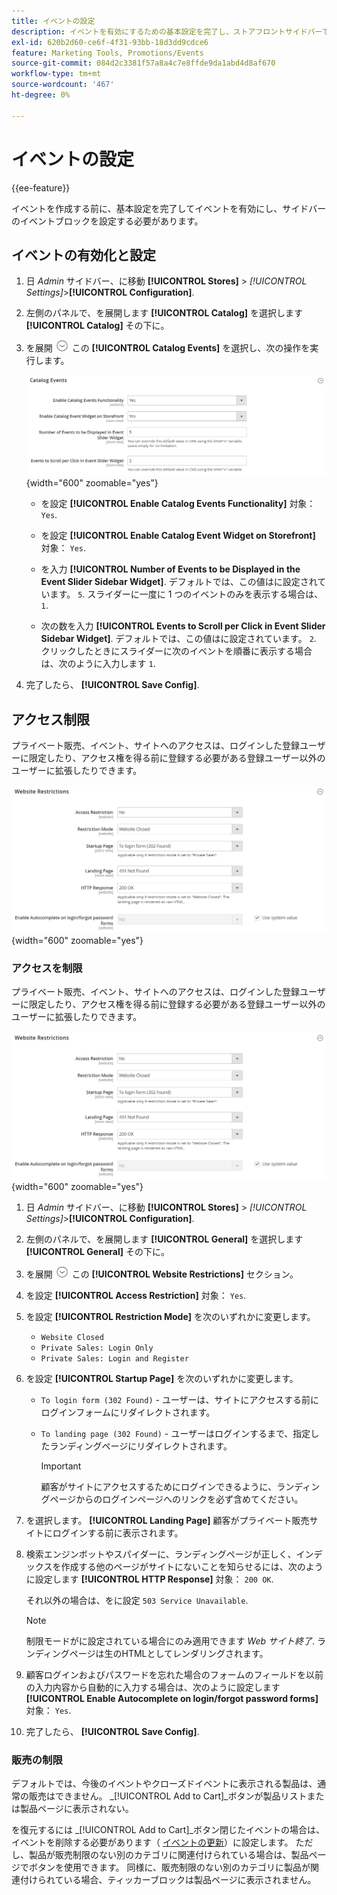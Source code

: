 ```yaml
---
title: イベントの設定
description: イベントを有効にするための基本設定を完了し、ストアフロントサイドバーでイベントブロックを設定する方法について説明します。
exl-id: 620b2d60-ce6f-4f31-93bb-18d3dd9cdce6
feature: Marketing Tools, Promotions/Events
source-git-commit: 084d2c3381f57a8a4c7e8ffde9da1abd4d8af670
workflow-type: tm+mt
source-wordcount: '467'
ht-degree: 0%

---
```


# イベントの設定

{{ee-feature}}

イベントを作成する前に、基本設定を完了してイベントを有効にし、サイドバーのイベントブロックを設定する必要があります。

## イベントの有効化と設定

1. 日 _Admin_ サイドバー、に移動 **[!UICONTROL Stores]** > _[!UICONTROL Settings]_>**[!UICONTROL Configuration]**.

1. 左側のパネルで、を展開します **[!UICONTROL Catalog]** を選択します **[!UICONTROL Catalog]** その下に。

1. を展開 ![展開セレクター](../assets/icon-display-expand.png) この **[!UICONTROL Catalog Events]** を選択し、次の操作を実行します。

   ![カタログの設定 – カタログイベント](../configuration-reference/catalog/assets/catalog-events.png){width="600" zoomable="yes"}

   - を設定 **[!UICONTROL Enable Catalog Events Functionality]** 対象： `Yes`.

   - を設定 **[!UICONTROL Enable Catalog Event Widget on Storefront]** 対象： `Yes`.

   - を入力 **[!UICONTROL Number of Events to be Displayed in the Event Slider Sidebar Widget]**. デフォルトでは、この値はに設定されています。 `5`. スライダーに一度に 1 つのイベントのみを表示する場合は、 `1`.

   - 次の数を入力 **[!UICONTROL Events to Scroll per Click in Event Slider Sidebar Widget]**. デフォルトでは、この値はに設定されています。 `2`. クリックしたときにスライダーに次のイベントを順番に表示する場合は、次のように入力します `1`.

1. 完了したら、 **[!UICONTROL Save Config]**.

## アクセス制限

プライベート販売、イベント、サイトへのアクセスは、ログインした登録ユーザーに限定したり、アクセス権を得る前に登録する必要がある登録ユーザー以外のユーザーに拡張したりできます。

![一般設定 – web サイトの制限](../configuration-reference/general/assets/general-website-restrictions.png){width="600" zoomable="yes"}

### アクセスを制限

プライベート販売、イベント、サイトへのアクセスは、ログインした登録ユーザーに限定したり、アクセス権を得る前に登録する必要がある登録ユーザー以外のユーザーに拡張したりできます。

![一般設定 – web サイトの制限](../configuration-reference/general/assets/general-website-restrictions.png){width="600" zoomable="yes"}

1. 日 _Admin_ サイドバー、に移動 **[!UICONTROL Stores]** > _[!UICONTROL Settings]_>**[!UICONTROL Configuration]**.

1. 左側のパネルで、を展開します **[!UICONTROL General]** を選択します **[!UICONTROL General]** その下に。

1. を展開 ![展開セレクター](../assets/icon-display-expand.png) この **[!UICONTROL Website Restrictions]** セクション。

1. を設定 **[!UICONTROL Access Restriction]** 対象： `Yes`.

1. を設定 **[!UICONTROL Restriction Mode]** を次のいずれかに変更します。

   - `Website Closed`
   - `Private Sales: Login Only`
   - `Private Sales: Login and Register`

1. を設定 **[!UICONTROL Startup Page]** を次のいずれかに変更します。

   - `To login form (302 Found)` - ユーザーは、サイトにアクセスする前にログインフォームにリダイレクトされます。

   - `To landing page (302 Found)` - ユーザーはログインするまで、指定したランディングページにリダイレクトされます。

     >[!IMPORTANT]
     >
     >顧客がサイトにアクセスするためにログインできるように、ランディングページからのログインページへのリンクを必ず含めてください。

1. を選択します。 **[!UICONTROL Landing Page]** 顧客がプライベート販売サイトにログインする前に表示されます。

1. 検索エンジンボットやスパイダーに、ランディングページが正しく、インデックスを作成する他のページがサイトにないことを知らせるには、次のように設定します **[!UICONTROL HTTP Response]** 対象： `200 OK`.

   それ以外の場合は、をに設定 `503 Service Unavailable`.

   >[!NOTE]
   >
   >制限モードがに設定されている場合にのみ適用できます _Web サイト終了_. ランディングページは生のHTMLとしてレンダリングされます。

1. 顧客ログインおよびパスワードを忘れた場合のフォームのフィールドを以前の入力内容から自動的に入力する場合は、次のように設定します **[!UICONTROL Enable Autocomplete on login/forgot password forms]** 対象： `Yes`.

1. 完了したら、 **[!UICONTROL Save Config]**.

### 販売の制限

デフォルトでは、今後のイベントやクローズドイベントに表示される製品は、通常の販売はできません。 _[!UICONTROL Add to Cart]_ボタンが製品リストまたは製品ページに表示されない。

を復元するには _[!UICONTROL Add to Cart]_ボタン閉じたイベントの場合は、イベントを削除する必要があります（ [イベントの更新](event-create.md#update-events)）に設定します。 ただし、製品が販売制限のない別のカテゴリに関連付けられている場合は、製品ページでボタンを使用できます。 同様に、販売制限のない別のカテゴリに製品が関連付けられている場合、ティッカーブロックは製品ページに表示されません。
